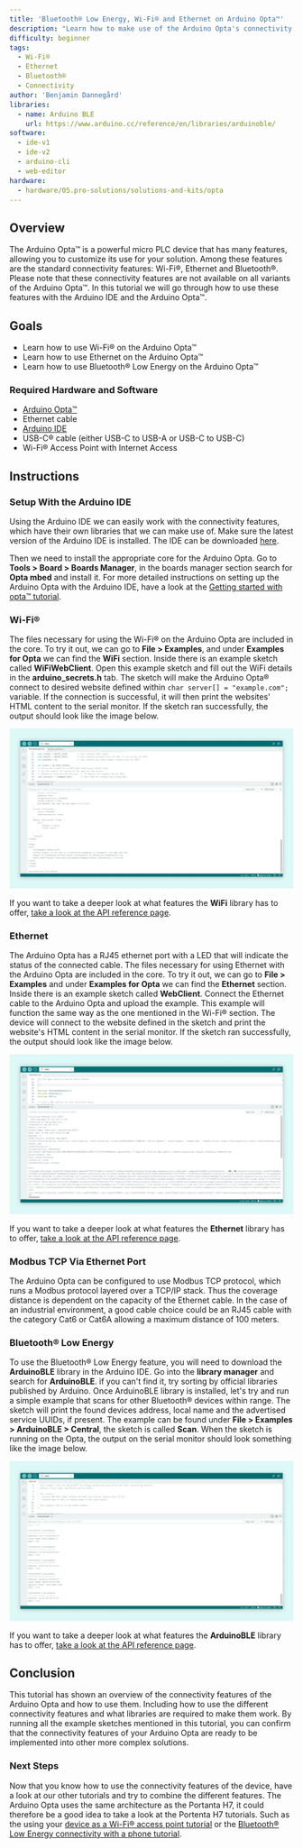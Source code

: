 ```yaml
---
title: 'Bluetooth® Low Energy, Wi-Fi® and Ethernet on Arduino Opta™'
description: "Learn how to make use of the Arduino Opta's connectivity features"
difficulty: beginner
tags:
  - Wi-Fi®
  - Ethernet
  - Bluetooth®
  - Connectivity
author: 'Benjamin Dannegård'
libraries:
  - name: Arduino BLE
    url: https://www.arduino.cc/reference/en/libraries/arduinoble/
software:
  - ide-v1
  - ide-v2
  - arduino-cli
  - web-editor
hardware:
  - hardware/05.pro-solutions/solutions-and-kits/opta
---
```


## Overview

The Arduino Opta™ is a powerful micro PLC device that has many features, allowing you to customize its use for your solution. Among these features are the standard connectivity features: Wi-Fi®, Ethernet and Bluetooth®. Please note that these connectivity features are not available on all variants of the Arduino Opta™. In this tutorial we will go through how to use these features with the Arduino IDE and the Arduino Opta™.

## Goals

- Learn how to use Wi-Fi® on the Arduino Opta™
- Learn how to use Ethernet on the Arduino Opta™
- Learn how to use Bluetooth® Low Energy on the Arduino Opta™


### Required Hardware and Software

- [Arduino Opta™](https://store.arduino.cc/pages/opta)
- Ethernet cable
- [Arduino IDE](https://www.arduino.cc/en/software)
- USB-C® cable (either USB-C to USB-A or USB-C to USB-C)
- Wi-Fi® Access Point with Internet Access

## Instructions

### Setup With the Arduino IDE

Using the Arduino IDE we can easily work with the connectivity features, which have their own libraries that we can make use of. Make sure the latest version of the Arduino IDE is installed. The IDE can be downloaded [here](https://www.arduino.cc/en/software).

Then we need to install the appropriate core for the Arduino Opta. Go to **Tools > Board > Boards Manager**, in the boards manager section search for **Opta mbed** and install it. For more detailed instructions on setting up the Arduino Opta with the Arduino IDE, have a look at the [Getting started with opta™ tutorial](/tutorials/opta/getting-started).

### Wi-Fi®

The files necessary for using the Wi-Fi® on the Arduino Opta are included in the core. To try it out, we can go to **File > Examples**, and under **Examples for Opta** we can find the **WiFi** section. Inside there is an example sketch called **WiFiWebClient**. Open this example sketch and fill out the WiFi details in the **arduino_secrets.h** tab. The sketch will make the  Arduino Opta® connect to desired website defined within `char server[] = "example.com";` variable. If the connection is successful, it will then print the websites' HTML content to the serial monitor. If the sketch ran successfully, the output should look like the image below.

![Running WiFi sketch on the Arduino Opta in the Arduino IDE](assets/opta-wifi.png)

If you want to take a deeper look at what features the **WiFi** library has to offer, [take a look at the API reference page](https://www.arduino.cc/reference/en/libraries/wifi/).

### Ethernet

The Arduino Opta has a RJ45 ethernet port with a LED that will indicate the status of the connected cable. The files necessary for using Ethernet with the Arduino Opta are included in the core. To try it out, we can go to **File > Examples** and under **Examples for Opta** we can find the **Ethernet** section. Inside there is an example sketch called **WebClient**. Connect the Ethernet cable to the Arduino Opta and upload the example. This example will function the same way as the one mentioned in the Wi-Fi® section. The device will connect to the website defined in the sketch and print the website's HTML content in the serial monitor. If the sketch ran successfully, the output should look like the image below.

![Running the Ethernet sketch on the Arduino Opta in the Arduino IDE](assets/opta-ethernet.png)

If you want to take a deeper look at what features the **Ethernet** library has to offer, [take a look at the API reference page](https://www.arduino.cc/reference/en/libraries/ethernet/).

### Modbus TCP Via Ethernet Port

The Arduino Opta can be configured to use Modbus TCP protocol, which runs a Modbus protocol layered over a TCP/IP stack. Thus the coverage distance is dependent on the capacity of the Ethernet cable. In the case of an industrial environment, a good cable choice could be an RJ45 cable with the category Cat6 or Cat6A allowing a maximum distance of 100 meters. 

### Bluetooth® Low Energy

To use the Bluetooth® Low Energy feature, you will need to download the **ArduinoBLE** library in the Arduino IDE. Go into the **library manager** and search for **ArduinoBLE**. if you can't find it, try sorting by official libraries published by Arduino. Once ArduinoBLE library is installed, let's try and run a simple example that scans for other Bluetooth® devices within range. The sketch will print the found devices address, local name and the advertised service UUIDs, if present. The example can be found under **File > Examples > ArduinoBLE > Central**, the sketch is called **Scan**. When the sketch is running on the Opta, the output on the serial monitor should look something like the image below.

![Bluetooth® sketch running on the Opta](assets/opta-ble.png)

If you want to take a deeper look at what features the **ArduinoBLE** library has to offer, [take a look at the API reference page](https://www.arduino.cc/reference/en/libraries/arduinoble/).

## Conclusion

This tutorial has shown an overview of the connectivity features of the Arduino Opta and how to use them. Including how to use the different connectivity features and what libraries are required to make them work. By running all the example sketches mentioned in this tutorial,  you can confirm that the connectivity features of your Arduino Opta are ready to be implemented into other more complex solutions.

### Next Steps

Now that you know how to use the connectivity features of the device, have a look at our other tutorials and try to combine the different features. The Arduino Opta uses the same architecture as the Portanta H7, it could therefore be a good idea to take a look at the Portenta H7 tutorials. Such as the using your [device as a Wi-Fi® access point tutorial](https://docs.arduino.cc/tutorials/portenta-h7/wifi-access-point) or the [Bluetooth® Low Energy connectivity with a phone tutorial](https://docs.arduino.cc/tutorials/portenta-h7/ble-connectivity).
